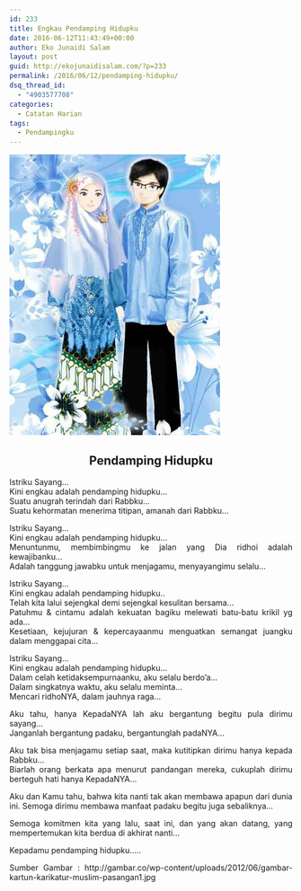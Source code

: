 ```yaml
---
id: 233
title: Engkau Pendamping Hidupku
date: 2016-06-12T11:43:49+00:00
author: Eko Junaidi Salam
layout: post
guid: http://ekojunaidisalam.com/?p=233
permalink: /2016/06/12/pendamping-hidupku/
dsq_thread_id:
  - "4903577708"
categories:
  - Catatan Harian
tags:
  - Pendampingku
---
```

![pendamping-hidupku](/wp-content/uploads/2016/04/karikatur.jpg)
<h2 style="text-align: center;">Pendamping Hidupku</h2>

<p style="text-align: justify;">
  Istriku Sayang&#8230;<br /> Kini engkau adalah pendamping hidupku&#8230;<br /> Suatu anugrah terindah dari Rabbku&#8230;<br /> Suatu kehormatan menerima titipan, amanah dari Rabbku&#8230;
</p>

<p style="text-align: justify;">
  Istriku Sayang&#8230;<br /> Kini engkau adalah pendamping hidupku&#8230;<br /> Menuntunmu, membimbingmu ke jalan yang Dia ridhoi adalah kewajibanku&#8230;<br /> Adalah tanggung jawabku untuk menjagamu, menyayangimu selalu&#8230;<a name='more'></a>
</p>

<p style="text-align: justify;">
  Istriku Sayang&#8230;<br /> Kini engkau adalah pendamping hidupku..<br /> Telah kita lalui sejengkal demi sejengkal kesulitan bersama&#8230;<br /> Patuhmu & cintamu adalah kekuatan bagiku melewati batu-batu krikil yg ada&#8230;<br /> Kesetiaan, kejujuran & kepercayaanmu menguatkan semangat juangku dalam menggapai cita&#8230;
</p>

<p style="text-align: justify;">
  Istriku Sayang&#8230;<br /> Kini engkau adalah pendamping hidupku&#8230;<br /> Dalam celah ketidaksempurnaanku, aku selalu berdo&#8217;a&#8230;<br /> Dalam singkatnya waktu, aku selalu meminta&#8230;<br /> Mencari ridhoNYA, dalam jauhnya raga&#8230;
</p>

<p style="text-align: justify;">
  Aku tahu, hanya KepadaNYA lah aku bergantung begitu pula dirimu sayang&#8230;<br /> Janganlah bergantung padaku, bergantunglah padaNYA&#8230;
</p>

<p style="text-align: justify;">
  Aku tak bisa menjagamu setiap saat, maka kutitipkan dirimu hanya kepada Rabbku&#8230;<br /> Biarlah orang berkata apa menurut pandangan mereka, cukuplah dirimu berteguh hati hanya KepadaNYA&#8230;
</p>

<p style="text-align: justify;">
  Aku dan Kamu tahu, bahwa kita nanti tak akan membawa apapun dari dunia ini. Semoga dirimu membawa manfaat padaku begitu juga sebaliknya&#8230;
</p>

<p style="text-align: justify;">
  Semoga komitmen kita yang lalu, saat ini, dan yang akan datang, yang mempertemukan kita berdua di akhirat nanti&#8230;
</p>

<p style="text-align: justify;">
  Kepadamu pendamping hidupku&#8230;..
</p>

<p style="text-align: justify;">
  Sumber Gambar : http://gambar.co/wp-content/uploads/2012/06/gambar-kartun-karikatur-muslim-pasangan1.jpg
</p>
